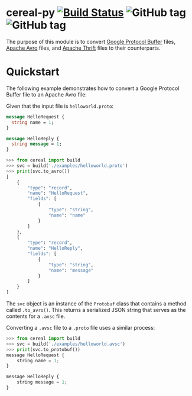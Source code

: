 # cereal-py [![Build Status](https://img.shields.io/travis/cereal-io/cereal-py/master.svg?style=flat-square)](https://travis-ci.org/cereal-io/cereal-py) ![GitHub tag](https://img.shields.io/github/tag/cereal-io/cereal-py.svg?style=flat-square&label=version) ![GitHub tag](https://img.shields.io/badge/style-pep8-7bcdea.svg?style=flat-square)

The purpose of this module is to convert [Google Protocol Buffer](https://developers.google.com/protocol-buffers/) files, [Apache Avro](https://avro.apache.org/) files, and [Apache Thrift](https://thrift.apache.org/) files to their counterparts.

# Quickstart

The following example demonstrates how to convert a Google Protocol Buffer file to an Apache Avro file:

Given that the input file is `helloworld.proto`:

```protobuf
message HelloRequest {
  string name = 1;
}

message HelloReply {
  string message = 1;
}
```

```python
>>> from cereal import build
>>> svc = build('./examples/helloworld.proto')
>>> print(svc.to_avro())
[
    {
        "type": "record",
        "name": "HelloRequest",
        "fields": [
            {
                "type": "string",
                "name": "name"
            }
        ]
    },
    {
        "type": "record",
        "name": "HelloReply",
        "fields": [
            {
                "type": "string",
                "name": "message"
            }
        ]
    }
]
```

The `svc` object is an instance of the `Protobuf` class that contains a method called `.to_avro()`. This returns a serialized JSON string that serves as the contents for a `.avsc` file.

Converting a `.avsc` file to a `.proto` file uses a similar process:

```python
>>> from cereal import build
>>> svc = build('./examples/helloworld.avsc')
>>> print(svc.to_protobuf())
message HelloRequest {
    string name = 1;
}

message HelloReply {
    string message = 1;
}
```
